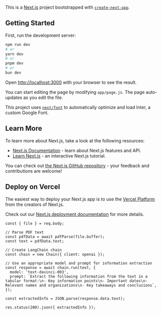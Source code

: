 This is a [Next.js](https://nextjs.org/) project bootstrapped with [`create-next-app`](https://github.com/vercel/next.js/tree/canary/packages/create-next-app).

## Getting Started

First, run the development server:

```bash
npm run dev
# or
yarn dev
# or
pnpm dev
# or
bun dev
```

Open [http://localhost:3000](http://localhost:3000) with your browser to see the result.

You can start editing the page by modifying `app/page.js`. The page auto-updates as you edit the file.

This project uses [`next/font`](https://nextjs.org/docs/basic-features/font-optimization) to automatically optimize and load Inter, a custom Google Font.

## Learn More

To learn more about Next.js, take a look at the following resources:

- [Next.js Documentation](https://nextjs.org/docs) - learn about Next.js features and API.
- [Learn Next.js](https://nextjs.org/learn) - an interactive Next.js tutorial.

You can check out [the Next.js GitHub repository](https://github.com/vercel/next.js/) - your feedback and contributions are welcome!

## Deploy on Vercel

The easiest way to deploy your Next.js app is to use the [Vercel Platform](https://vercel.com/new?utm_medium=default-template&filter=next.js&utm_source=create-next-app&utm_campaign=create-next-app-readme) from the creators of Next.js.

Check out our [Next.js deployment documentation](https://nextjs.org/docs/deployment) for more details.








    const { file } = req.body;

    // Parse PDF text
    const pdfData = await pdfParse(file.buffer);
    const text = pdfData.text;

    // Create LangChain chain
    const chain = new Chain({ client: openai });

    // Use an appropriate model and prompt for information extraction
    const response = await chain.run(text, {
      model: 'text-davinci-003',
      prompt: `Extract the following information from the text in a tabular format:\n- Key information points\n- Important dates\n- Relevant names and organizations\n- Key takeaways and conclusions`,
    });

    const extractedInfo = JSON.parse(response.data.text);

    res.status(200).json({ extractedInfo });